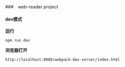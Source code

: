 
###　web-reader project

#### dev模式

**运行**

`npm run dev`

**浏览器打开**

` http://localhost:8080/webpack-dev-server/index.html `